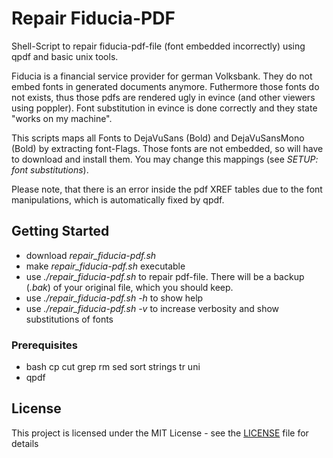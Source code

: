 # Repair Fiducia-PDF

Shell-Script to repair fiducia-pdf-file (font embedded incorrectly) using qpdf and basic unix tools.

Fiducia is a financial service provider for german Volksbank. They do not embed fonts in generated documents anymore. Futhermore those fonts do not exists, thus those pdfs are rendered ugly in evince (and other viewers using poppler). Font substitution in evince is done correctly and they state "works on my machine".

This scripts maps all Fonts to DejaVuSans (Bold) and DejaVuSansMono (Bold) by extracting font-Flags. Those fonts are not embedded, so will have to download and install them. You may change this mappings (see *SETUP: font substitutions*). 

Please note, that there is an error inside the pdf XREF tables due to the font manipulations, which is automatically fixed by qpdf.

## Getting Started

- download *repair_fiducia-pdf.sh*
- make *repair_fiducia-pdf.sh* executable
- use *./repair_fiducia-pdf.sh <filename>* to repair pdf-file. There will be a backup (*.bak*) of your original file, which you should keep.
- use *./repair_fiducia-pdf.sh -h* to show help
- use *./repair_fiducia-pdf.sh -v* to increase verbosity and show substitutions of fonts

### Prerequisites

- bash cp cut grep rm sed sort strings tr uni
- qpdf

## License

This project is licensed under the MIT License - see the [LICENSE](LICENSE) file for details